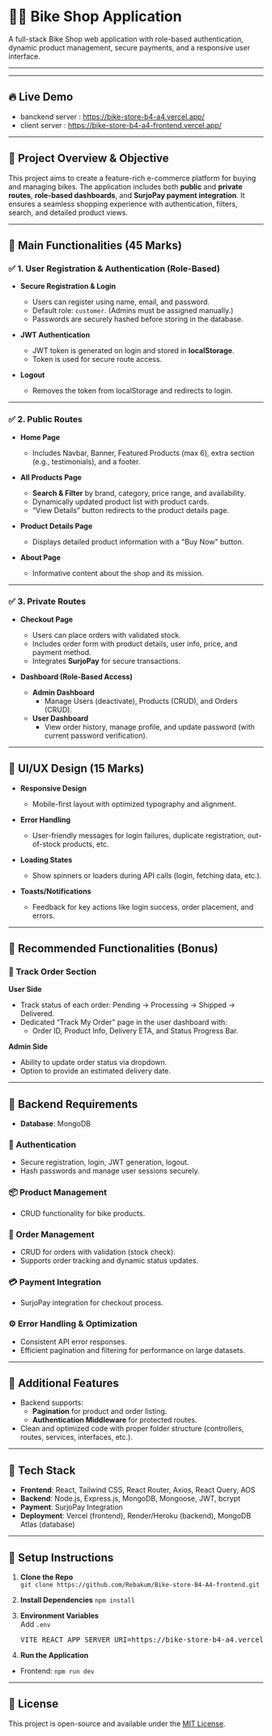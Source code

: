 # 🚴‍♂️ Bike Shop Application

A full-stack Bike Shop web application with role-based authentication, dynamic product management, secure payments, and a responsive user interface.

---

---

## 🔥 Live Demo

- banckend server : https://bike-store-b4-a4.vercel.app/
- client server : https://bike-store-b4-a4-frontend.vercel.app/

---

## 🚀 Project Overview & Objective

This project aims to create a feature-rich e-commerce platform for buying and managing bikes. The application includes both **public** and **private routes**, **role-based dashboards**, and **SurjoPay payment integration**. It ensures a seamless shopping experience with authentication, filters, search, and detailed product views.

---

## 🔑 Main Functionalities (45 Marks)

### ✅ 1. User Registration & Authentication (Role-Based)

- **Secure Registration & Login**

  - Users can register using name, email, and password.
  - Default role: `customer`. (Admins must be assigned manually.)
  - Passwords are securely hashed before storing in the database.

- **JWT Authentication**

  - JWT token is generated on login and stored in **localStorage**.
  - Token is used for secure route access.

- **Logout**
  - Removes the token from localStorage and redirects to login.

---

### ✅ 2. Public Routes

- **Home Page**

  - Includes Navbar, Banner, Featured Products (max 6), extra section (e.g., testimonials), and a footer.

- **All Products Page**

  - **Search & Filter** by brand, category, price range, and availability.
  - Dynamically updated product list with product cards.
  - “View Details” button redirects to the product details page.

- **Product Details Page**

  - Displays detailed product information with a "Buy Now" button.

- **About Page**
  - Informative content about the shop and its mission.

---

### ✅ 3. Private Routes

- **Checkout Page**

  - Users can place orders with validated stock.
  - Includes order form with product details, user info, price, and payment method.
  - Integrates **SurjoPay** for secure transactions.

- **Dashboard (Role-Based Access)**
  - **Admin Dashboard**
    - Manage Users (deactivate), Products (CRUD), and Orders (CRUD).
  - **User Dashboard**
    - View order history, manage profile, and update password (with current password verification).

---

## 🎨 UI/UX Design (15 Marks)

- **Responsive Design**

  - Mobile-first layout with optimized typography and alignment.

- **Error Handling**

  - User-friendly messages for login failures, duplicate registration, out-of-stock products, etc.

- **Loading States**

  - Show spinners or loaders during API calls (login, fetching data, etc.).

- **Toasts/Notifications**
  - Feedback for key actions like login success, order placement, and errors.

---

## 🌟 Recommended Functionalities (Bonus)

### 🚚 Track Order Section

**User Side**

- Track status of each order: Pending → Processing → Shipped → Delivered.
- Dedicated “Track My Order” page in the user dashboard with:
  - Order ID, Product Info, Delivery ETA, and Status Progress Bar.

**Admin Side**

- Ability to update order status via dropdown.
- Option to provide an estimated delivery date.

---

## 🧩 Backend Requirements

- **Database**: MongoDB

### 🔐 Authentication

- Secure registration, login, JWT generation, logout.
- Hash passwords and manage user sessions securely.

### 📦 Product Management

- CRUD functionality for bike products.

### 📑 Order Management

- CRUD for orders with validation (stock check).
- Supports order tracking and dynamic status updates.

### 💳 Payment Integration

- SurjoPay integration for checkout process.

### ⚙️ Error Handling & Optimization

- Consistent API error responses.
- Efficient pagination and filtering for performance on large datasets.

---

## 🔁 Additional Features

- Backend supports:
  - **Pagination** for product and order listing.
  - **Authentication Middleware** for protected routes.
- Clean and optimized code with proper folder structure (controllers, routes, services, interfaces, etc.).

---

## 📂 Tech Stack

- **Frontend**: React, Tailwind CSS, React Router, Axios, React Query, AOS
- **Backend**: Node.js, Express.js, MongoDB, Mongoose, JWT, bcrypt
- **Payment**: SurjoPay Integration
- **Deployment**: Vercel (frontend), Render/Heroku (backend), MongoDB Atlas (database)

---

## 📌 Setup Instructions

1. **Clone the Repo**  
   `git clone https://github.com/Rebakum/Bike-store-B4-A4-frontend.git`

2. **Install Dependencies**
   `npm install`
3. **Environment Variables**  
   Add `.env` <br>
   <pre>VITE_REACT_APP_SERVER_URI=https://bike-store-b4-a4.vercel.app/api</pre>

4. **Run the Application**

- Frontend: `npm run dev`

---

## 📄 License

This project is open-source and available under the [MIT License](LICENSE).
